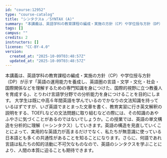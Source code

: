 ```yaml
---
id: "course:12952"
type: "course-catalog"
title: "シンタクスa ／SYNTAX (A)"
summary: "本講義は、英語学科の教育課程の編成・実施の方針（CP）や学位授与方針（DP）が示す「英語の運用能力を養成し、英語圏の言語・文学・文化・社会・国際関係などを理解するための専門知識を身につけた、国際的視野に立つ教養人を育成する」、とりわけ言語学…"
tags: []
campus: ""
credits: 2
instructors: []
license: "CC-BY-4.0"
version:
  created_at: "2025-10-09T03:48:57Z"
  updated_at: "2025-10-09T03:48:57Z"
---
```

本講義は、英語学科の教育課程の編成・実施の方針（CP）や学位授与方針（DP）が示す「英語の運用能力を養成し、英語圏の言語・文学・文化・社会・国際関係などを理解するための専門知識を身につけた、国際的視野に立つ教養人を育成する」、とりわけ言語学分野での分析能力を身につけることを目的にします。 大学生は既に中高６年間英語を学んでいるのでかなりの文法知識を持っているはずですが、いざ英語でまとまった文章を書く、教育実習に行き英文解釈の説明をする、TOEFLなどの文法問題に取り組むなどの際には、その知識のあやふやさに気づくことがあるのではないでしょうか。この授業では、英語の単文構造を分析的に理解（＝シンタクス）していきます。英語の構造を見直していくことによって、実用的な英語力が高まるだけでなく、私たちが無意識に使っている日本語とも多くの共通性があることを知ることになります。さらに、何語であれ言語は私たちの知的活動に不可欠なものなので、英語のシンタクスを学ぶことにより、人間の本質に迫ることも期待できます。

